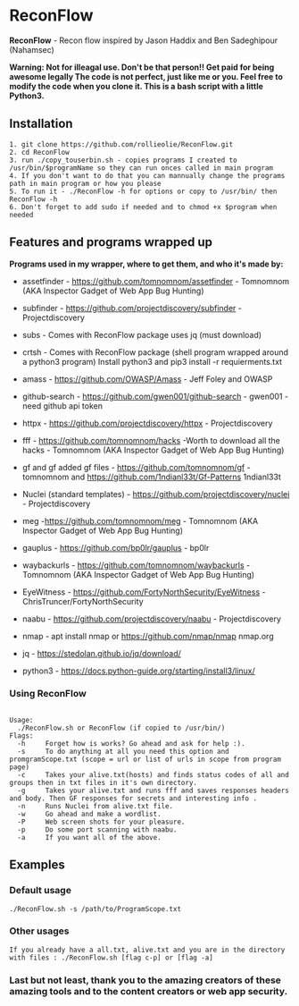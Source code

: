 # ReconFlow

**ReconFlow** - Recon flow inspired by Jason Haddix and Ben Sadeghipour (Nahamsec)



<p align="left">
  <B>Warning: Not for illeagal use. Don't be that person!! Get paid for being awesome legally
The code is not perfect, just like me or you. Feel free to modify the code when you clone it.
This is a bash script with a little Python3.
    </B>
</p>


## Installation

```
1. git clone https://github.com/rollieolie/ReconFlow.git
2. cd ReconFlow
3. run ./copy_touserbin.sh - copies programs I created to /usr/bin/$programName so they can run onces called in main program
4. If you don't want to do that you can mannually change the programs path in main program or how you please
5. To run it - ./ReconFlow -h for options or copy to /usr/bin/ then ReconFlow -h
6. Don't forget to add sudo if needed and to chmod +x $program when needed
```

## Features and programs wrapped up

**Programs used in my wrapper, where to get them, and who it's made by:**

- assetfinder - https://github.com/tomnomnom/assetfinder - Tomnomnom (AKA Inspector Gadget of Web App Bug Hunting)

- subfinder - https://github.com/projectdiscovery/subfinder - Projectdiscovery 

- subs - Comes with ReconFlow package uses jq (must download)

- crtsh - Comes with ReconFlow package (shell program wrapped around a python3 program) Install python3 and pip3 install -r requierments.txt

- amass - https://github.com/OWASP/Amass  - Jeff Foley and OWASP

- github-search - https://github.com/gwen001/github-search - gwen001 - need github api token

- httpx - https://github.com/projectdiscovery/httpx - Projectdiscovery

- fff - https://github.com/tomnomnom/hacks -Worth to download all the hacks  - Tomnomnom (AKA Inspector Gadget of Web App Bug Hunting) 

- gf and gf added gf files - https://github.com/tomnomnom/gf - tomnomnom and https://github.com/1ndianl33t/Gf-Patterns 1ndianl33t

- Nuclei (standard templates) - https://github.com/projectdiscovery/nuclei - Projectdiscovery

- meg -https://github.com/tomnomnom/meg - Tomnomnom (AKA Inspector Gadget of Web App Bug Hunting)

- gauplus - https://github.com/bp0lr/gauplus - bp0lr

- waybackurls - https://github.com/tomnomnom/waybackurls - Tomnomnom (AKA Inspector Gadget of Web App Bug Hunting)

- EyeWitness - https://github.com/FortyNorthSecurity/EyeWitness - ChrisTruncer/FortyNorthSecurity

- naabu - https://github.com/projectdiscovery/naabu - Projectdiscovery

- nmap -  apt install nmap or https://github.com/nmap/nmap nmap.org

- jq - https://stedolan.github.io/jq/download/

- python3 - https://docs.python-guide.org/starting/install3/linux/




### Using ReconFlow
  
  ```shell
  
  Usage:
    ./ReconFlow.sh or ReconFlow (if copied to /usr/bin/)
  Flags:
    -h     Forget how is works? Go ahead and ask for help :).
    -s     To do anything at all you need this option and promgramScope.txt (scope = url or list of urls in scope from program page)
    -c     Takes your alive.txt(hosts) and finds status codes of all and groups then in txt files in it's own directory.
    -g     Takes your alive.txt and runs fff and saves responses headers and body. Then GF responses for secrets and interesting info .
    -n     Runs Nuclei from alive.txt file.
    -w     Go ahead and make a wordlist.
    -P     Web screen shots for your pleasure.
    -p     Do some port scanning with naabu.
    -a     If you want all of the above.
  
  ```
  ## Examples
  
  ### Default usage
  ```
  ./ReconFlow.sh -s /path/to/ProgramScope.txt
  ```
  
  ### Other usages
  
  ```
  If you already have a all.txt, alive.txt and you are in the directory with files : ./ReconFlow.sh [flag c-p] or [flag -a]
  
  ```
  
### Last but not least, thank you to the amazing creators of these amazing tools and to the content creators or web app security.  
